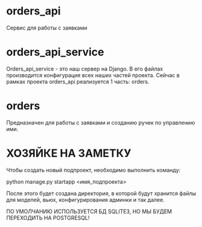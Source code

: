 # orders_api
Сервис для работы с заявками

# orders_api_service
Orders_api_service - это наш сервер на Django. В его файлах производится конфигурация всех наших частей
проекта. Сейчас в рамках проекта orders_api реализуется 1 часть: orders.

# orders
Предназначен для работы с заявками и созданию ручек по управлению ими.

# ХОЗЯЙКЕ НА ЗАМЕТКУ
Чтобы создать новый подпроект, необходимо выполнить команду: 

python manage.py startapp <имя_подпроекта>

После этого будет создана директория, в которой будут хранится файлы для моделей, 
вьюх, конфигурирования админки и так далее.

ПО УМОЛЧАНИЮ ИСПОЛЬЗУЕТСЯ БД SQLITE3, НО МЫ БУДЕМ ПЕРЕХОДИТЬ НА POSTGRESQL!
